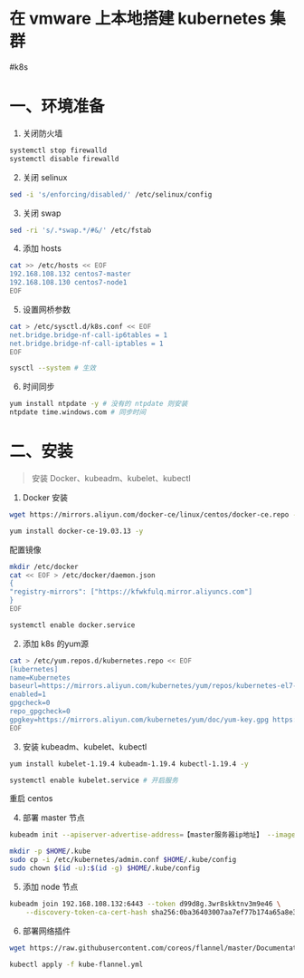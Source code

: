 # 在 vmware 上本地搭建 kubernetes 集群

<!--more-->


#k8s

# 一、环境准备
1. 关闭防火墙
```sh
systemctl stop firewalld
systemctl disable firewalld
```
2. 关闭 selinux
```sh
sed -i 's/enforcing/disabled/' /etc/selinux/config
```
3. 关闭 swap
```sh
sed -ri 's/.*swap.*/#&/' /etc/fstab
```
4. 添加 hosts
```sh
cat >> /etc/hosts << EOF
192.168.108.132 centos7-master
192.168.108.130 centos7-node1
EOF
```
5. 设置网桥参数
```sh
cat > /etc/sysctl.d/k8s.conf << EOF
net.bridge.bridge-nf-call-ip6tables = 1
net.bridge.bridge-nf-call-iptables = 1
EOF

sysctl --system # 生效
```
6. 时间同步
```sh
yum install ntpdate -y # 没有的 ntpdate 则安装
ntpdate time.windows.com # 同步时间
```

# 二、安装

> 安装 Docker、kubeadm、kubelet、kubectl

1. Docker 安装
```sh
wget https://mirrors.aliyun.com/docker-ce/linux/centos/docker-ce.repo -O /etc/yum.repos.d/docker-ce.repo # 更新 docker 的 yum 源

yum install docker-ce-19.03.13 -y
```
配置镜像
```sh
mkdir /etc/docker
cat << EOF > /etc/docker/daemon.json
{
"registry-mirrors": ["https://kfwkfulq.mirror.aliyuncs.com"]
}
EOF

systemctl enable docker.service
```

2. 添加 k8s 的yum源
```sh
cat > /etc/yum.repos.d/kubernetes.repo << EOF
[kubernetes]
name=Kubernetes
baseurl=https://mirrors.aliyun.com/kubernetes/yum/repos/kubernetes-el7-x86_64
enabled=1
gpgcheck=0
repo_gpgcheck=0
gpgkey=https://mirrors.aliyun.com/kubernetes/yum/doc/yum-key.gpg https://mirrors.aliyun.com/kubernetes/yum/doc/rpm-package-key.gpg
EOF
```

3. 安装 kubeadm、kubelet、kubectl
```sh
yum install kubelet-1.19.4 kubeadm-1.19.4 kubectl-1.19.4 -y

systemctl enable kubelet.service # 开启服务
```

重启 centos

4. 部署 master 节点

```sh
kubeadm init --apiserver-advertise-address=【master服务器ip地址】 --image-repository registry.aliyuncs.com/google_containers --kubernetes-version v1.19.4 --service-cidr=10.96.0.0/12 --pod-network-cidr=10.244.0.0/16
```

```sh
mkdir -p $HOME/.kube
sudo cp -i /etc/kubernetes/admin.conf $HOME/.kube/config
sudo chown $(id -u):$(id -g) $HOME/.kube/config
```

5. 添加 node 节点
```sh
kubeadm join 192.168.108.132:6443 --token d99d8g.3wr8skktnv3m9e46 \
    --discovery-token-ca-cert-hash sha256:0ba36403007aa7ef77b174a65a8e3de27bcbcac9fbb5b2bb31c337a565d4e16
```

6. 部署网络插件
```sh
wget https://raw.githubusercontent.com/coreos/flannel/master/Documentation/kube-flannel.yml

kubectl apply -f kube-flannel.yml
```
